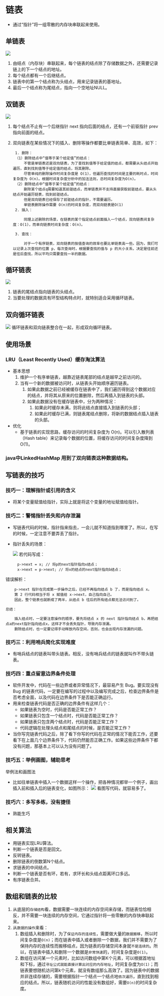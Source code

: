 # 链表
- 通过“指针”将一组零散的内存块串联起来使用。

## 单链表
![](media/15838557325594/15839890738105.jpg)

1. 由结点（内存块）串联起来，每个链表的结点除了存储数据之外，还需要记录链上的下一个结点的地址。
2. 每个结点都有一个后继结点。
3. 链表中的第一个结点称为头结点，用来记录链表的基地址。
4. 最后一个结点称为尾结点，指向一个空地址NULL。


## 双链表
![](media/15838557325594/15839917377166.jpg)

1. 每个结点不止有一个后继指针 next 指向后面的结点，还有一个前驱指针 prev 指向前面的结点。
2. 双向链表在某些情况下的插入、删除等操作都要比单链表简单、高效，如下：
        
        1. 删除：
        （1）删除结点中“值等于某个给定值”的结点：
            不管是单链表还是双向链表，为了查找到值等于给定值的结点，都需要从头结点开始遍历，直到找到值等于给定值的结点，将其删除。
            尽管单纯的删除操作时间复杂度是 O(1)，但遍历查找的时间是主要的耗时点，时间复杂度为 O(n)。根据时间复杂度分析中的加法法则，总时间复杂度为O(n)。
        （2）删除结点中“值等于某个给定值”的结点：
            删除某个结点q需要知道其前驱结点，而单链表并不支持直接获取前驱结点，要从头结点开始遍历链表，找到前驱结点。
            但是双向链表已经保存了前驱结点的指针，不需要遍历。
            单链表删除操作需要 O(n)的时间复杂度，而双向链表是O(1)
        2. 插入：

            同理上述删除的场景，在链表的某个指定结点前面插入一个结点，双向链表间复杂度：O(1)，而单向链表时间复杂度：O(n)。
            
        3. 查找：

            对于一个有序链表，双向链表的按值查询的效率也要比单链表高一些。因为，我们可以记录上次查找的位置 p，每次查询时，根据要查找的值与 p 的大小关系，决定是往前还是往后查找，所以平均只需要查找一半的数据。

        

## 循环链表
![](media/15838557325594/15839886991880.jpg)

1. 链表的尾结点指向链表的头结点。
2. 当要处理的数据具有环型结构特点时，就特别适合采用循环链表。

## 双向循环链表
![](media/15838557325594/15839956489505.jpg)
循环链表和双向链表整合在一起，形成双向循环链表。

## 使用场景
### LRU（Least Recently Used）缓存淘汰算法
- 基本思想
    1. 维护一个有序单链表，越靠近链表尾部的结点是越早之前访问的。
    2. 当有一个新的数据被访问时，从链表头开始顺序遍历链表。
        1. 如果此数据之前已经被缓存在链表中了，我们遍历得到这个数据对应的结点，并将其从原来的位置删除，然后再插入到链表的头部。
        2. 如果此数据没有在缓存链表中，分为两种情况：
            1. 如果此时缓存未满，则将此结点直接插入到链表的头部；
            2. 如果此时缓存已满，则链表尾结点删除，将新的数据结点插入链表的头部。
- 优化
    - 基于链表的实现思路，缓存访问的时间复杂度为 O(n)。可以引入散列表（Hash table）来记录每个数据的位置，将缓存访问的时间复杂度降到 O(1)。
    
### java中LinkedHashMap 用到了双向链表这种数据结构。

## 写链表的技巧
### 技巧一：理解指针或引用的含义
- 将某个变量赋值给指针，实际上就是将这个变量的地址赋值给指针。

### 技巧二：警惕指针丢失和内存泄漏
- 写链表代码的时候，指针指来指去，一会儿就不知道指到哪里了。所以，在写的时候，一定注意不要弄丢了指针。
- 指针丢失的场景：

    ![](media/15838557325594/15839978006635.jpg)
若代码写成：

        p->next = x; // 将p的next指针指向x结点；
        x->next = p->next; // 将x的结点的next指针指向b结点；
错误解析：
        
        p->next 指针在完成第一步操作之后，已经不再指向结点 b 了，而是指向结点 x。
        第 2 行代码相当于将 x 赋值给 x->next，自己指向自己。
        因此，整个链表也就断成了两半，从结点 b 往后的所有结点都无法访问到了。
        
    总结：
    
        插入结点时，一定要注意操作的顺序，要先将结点 x 的 next 指针指向结点 b，再把结点a的next指针指向结点x，这样才不会丢失指针，导致内存泄漏。
        删除结点时，也一定要记得手动释放内存空间，否则，也会出现内存泄漏的问题。
    
### 技巧三：利用哨兵简化实现难度
- 有哨兵结点的链表叫带头链表。相反，没有哨兵结点的链表就叫作不带头链表。

### 技巧四：重点留意边界条件处理
- 软件开发中，代码在一些边界或者异常情况下，最容易产生 Bug。要实现没有 Bug 的链表代码，一定要在编写的过程中以及编写完成之后，检查边界条件是否考虑全面，以及代码在边界条件下是否能正确运行。
- 用来检查链表代码是否正确的边界条件有这样几个：
    - 如果链表为空时，代码是否能正常工作？
    - 如果链表只包含一个结点时，代码是否能正常工作？
    - 如果链表只包含两个结点时，代码是否能正常工作？
    - 代码逻辑在处理头结点和尾结点的时候，是否能正常工作？
- 当你写完链表代码之后，除了看下你写的代码在正常的情况下能否工作，还要看下在上面几个边界条件下，代码仍然能否正确工作。如果这些边界条件下都没有问题，那基本上可以认为没有问题了。
    
### 技巧五：举例画图，辅助思考
举例法和画图法
- 比如往单链表中插入一个数据这样一个操作，把各种情况都举一个例子，画出插入前和插入后的链表变化，如图所示：
![](media/15838557325594/15839971654110.jpg)
看图写代码，就容易多了。

### 技巧六：多写多练，没有捷径
- 熟能生巧

## 相关算法
- 用链表实现LRU算法。
- 判断一个链表是否是回文。
- 反转链表。
- 删除链表的倒数第N个结点。
- 求链表的中间结点。
- 判断一个链表是否有环，若有，求环长和头结点距离环口多远。
- 有序链表合并。

## 数组和链表的比较

1. 从底层的`存储结构`看，数据需要一块连续的内存空间来存储，而链表恰恰相反，并不需要一块连续的内存空间，它通过指针将一些零散的内存快串联起来。
2. 从`数据的操作`来看：
    1. 数组插入和删除时，为了`保证内存的连续性`，需要做大量的`数据搬移`，所以时间复杂度是`O(n)`；而在链表中插入或者删除一个数据，我们并不需要为了保持内存的连续性而搬移结点，因为链表的存储空间本身就`不是连续的`。所以，在链表中插入和删除一个数据是`非常快速`的，时间复杂度是`O(1)`。
    2. 数组在访问某一个元素时，比如访问数组中第K个元素，可以根据首地址和下标，通过`寻址公式就能直接计算出对应的内存地址`，时间复杂度为`O(1)`；而链表要想随机访问第k个元素，就没有数组那么高效了。因为链表中的数据并非连续存储的，需要根据指针一个结点一个结点地`依次遍历`，直到找到相应的结点。所以，链表随机访问的性能没有数组好，需要`O(n)`的时间复杂度。